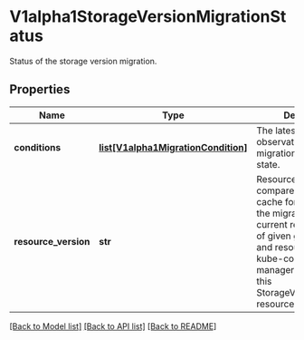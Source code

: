 # V1alpha1StorageVersionMigrationStatus

Status of the storage version migration.

## Properties
Name | Type | Description | Notes
------------ | ------------- | ------------- | -------------
**conditions** | [**list[V1alpha1MigrationCondition]**](V1alpha1MigrationCondition.md) | The latest available observations of the migration&#39;s current state. | [optional] 
**resource_version** | **str** | ResourceVersion to compare with the GC cache for performing the migration. This is the current resource version of given group, version and resource when kube-controller-manager first observes this StorageVersionMigration resource. | [optional] 

[[Back to Model list]](../README.md#documentation-for-models) [[Back to API list]](../README.md#documentation-for-api-endpoints) [[Back to README]](../README.md)


